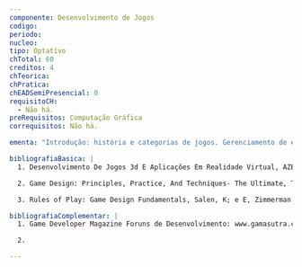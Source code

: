```yaml
---
componente: Desenvolvimento de Jogos
codigo:  
periodo: 
nucleo: 
tipo: Optativo
chTotal: 60 
creditos: 4
chTeorica: 
chPratica: 
chEADSemiPresencial: 0
requisitoCH:
  - Não há.
preRequisitos: Computação Gráfica
correquisitos: Não há.

ementa: "Introdução: história e categorias de jogos. Gerenciamento de equipes de desenvolvimento de jogos. Projeto de jogos: roteiro, interface. Conceitos gráficos: modelagem 2D e 3D. Técnicas e Ferramentas de Implementação (2D e 3D). Conceitos: gráficos, sons, inteligência artificial e redes em Jogos. Tópicos complementares. Projeto de Desenvolvimento."

bibliografiaBasica: |
  1. Desenvolvimento De Jogos 3d E Aplicações Em Realidade Virtual, AZEVEDO, EDUARDO; STELKO, MICHELLE; MEYER, HOMERO. CAMPUS, 2005. ISBN: 8535215697.

  2. Game Design: Principles, Practice, And Techniques- The Ultimate, THOMPSON, JIM; BERBANK-GREEN, BARNABY; CUSWORTH, NIC. JOHN WILEY CONSUMER, 2007.ISBN 0471968943.

  3. Rules of Play: Game Design Fundamentals, Salen, K; e E, Zimmerman. Hardcover, 2003. ISBN-10: 9780262240451.

bibliografiaComplementar: |
  1. Game Developer Magazine Foruns de Desenvolvimento: www.gamasutra.com, www.gamedev.net e outros (vários autores...) série: Game Programming Gems vol 1-6.

  2.

---
```


